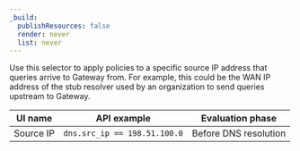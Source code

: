 ```yaml
---
_build:
  publishResources: false
  render: never
  list: never
---
```


Use this selector to apply policies to a specific source IP address that queries arrive to Gateway from. For example, this could be the WAN IP address of the stub resolver used by an organization to send queries upstream to Gateway.

| UI name   | API example                  | Evaluation phase      |
| --------- | ---------------------------- | --------------------- |
| Source IP | `dns.src_ip == 198.51.100.0` | Before DNS resolution |
